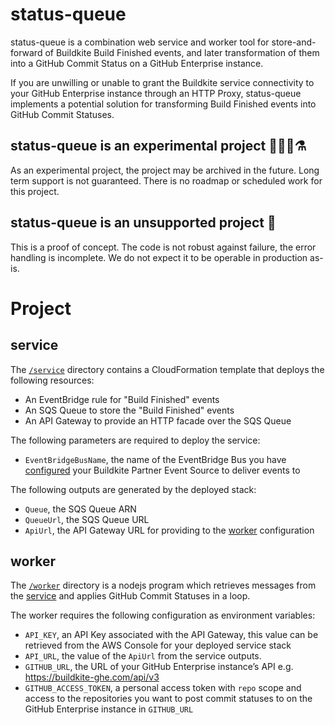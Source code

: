 # status-queue

status-queue is a combination web service and worker tool for store-and-forward
of Buildkite Build Finished events, and later transformation of them into a
GitHub Commit Status on a GitHub Enterprise instance.

If you are unwilling or unable to grant the Buildkite service connectivity to
your GitHub Enterprise instance through an HTTP Proxy, status-queue implements a
potential solution for transforming Build Finished events into GitHub Commit
Statuses.

## status-queue is an experimental project 🧑‍🔬🧪⚗️

As an experimental project, the project may be archived in the future. Long term
support is not guaranteed. There is no roadmap or scheduled work for this
project.

## status-queue is an unsupported project 📅

This is a proof of concept. The code is not robust against failure, the error
handling is incomplete. We do not expect it to be operable in production as-is.

# Project

## service

The [`/service`](service) directory contains a CloudFormation template that
deploys the following resources:

* An EventBridge rule for "Build Finished" events
* An SQS Queue to store the "Build Finished" events
* An API Gateway to provide an HTTP facade over the SQS Queue

The following parameters are required to deploy the service:

* `EventBridgeBusName`, the name of the EventBridge Bus you have [configured](https://buildkite.com/docs/integrations/amazon-eventbridge#configuring) your Buildkite Partner Event Source to deliver events to

The following outputs are generated by the deployed stack:

* `Queue`, the SQS Queue ARN
* `QueueUrl`, the SQS Queue URL
* `ApiUrl`, the API Gateway URL for providing to the [worker](#worker) configuration

## worker

The [`/worker`](worker) directory is a nodejs program which retrieves messages
from the [service](#service) and applies GitHub Commit Statuses in a loop.

The worker requires the following configuration as environment variables:

* `API_KEY`, an API Key associated with the API Gateway, this value can be retrieved from the AWS Console for your deployed service stack
* `API_URL`, the value of the `ApiUrl` from the service outputs.
* `GITHUB_URL`, the URL of your GitHub Enterprise instance’s API e.g. https://buildkite-ghe.com/api/v3
* `GITHUB_ACCESS_TOKEN`, a personal access token with `repo` scope and access to the repositories you want to post commit statuses to on the GitHub Enterprise instance in `GITHUB_URL`
